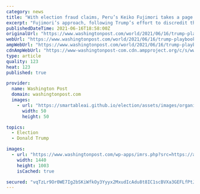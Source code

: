 ```yaml
---
category: news
title: "With election fraud claims, Peru’s Keiko Fujimori takes a page from the Trump playbook. She’s not alone."
excerpt: "Fujimori’s approach, following Trump’s effort to discredit the outcome of the 2020 U.S. presidential election over false fraud claims, could signal the emergence of a trend."
publishedDateTime: 2021-06-16T18:58:00Z
originalUrl: "https://www.washingtonpost.com/world/2021/06/16/trump-playbook-peru-democracy/"
webUrl: "https://www.washingtonpost.com/world/2021/06/16/trump-playbook-peru-democracy/"
ampWebUrl: "https://www.washingtonpost.com/world/2021/06/16/trump-playbook-peru-democracy/?outputType=amp"
cdnAmpWebUrl: "https://www-washingtonpost-com.cdn.ampproject.org/c/s/www.washingtonpost.com/world/2021/06/16/trump-playbook-peru-democracy/?outputType=amp"
type: article
quality: 123
heat: 123
published: true

provider:
  name: Washington Post
  domain: washingtonpost.com
  images:
    - url: "https://smartableai.github.io/election/assets/images/organizations/washingtonpost.com-50x50.jpg"
      width: 50
      height: 50

topics:
  - Election
  - Donald Trump

images:
  - url: "https://www.washingtonpost.com/wp-apps/imrs.php?src=https://arc-anglerfish-washpost-prod-washpost.s3.amazonaws.com/public/YMOIGWGNYAI6XIREXVM32IQZPQ.jpg&w=1440"
    width: 1440
    height: 1003
    isCached: true

secured: "vqTzLr9Or0WE7Ig2bSKiWfkOy3Yyyx2MxudIcAdu8t8IC1scBVXa3GEFLfPtJKgt0IsseJveFD3Z3A45zy0uDz4iVSsxoFsgBAi8bd8Ay0/RUsZ0vlvCwWkqoNAYP5glt0fAwvIoOUhNenvcickYcR1QC+IXMQV41C/syucd/Aqz0S8nxdqosWTcGbp5sNCc/MhlFd/HWvXoWYpArsPDIcFMJk0fZxZscw2QZjsF+NIvSMXEhWy7XWpKfFCmC6sgwxEjCywGAyxGhZOd2OTKVBkpNBdifNzHBLPH8WDneeHpxulct4qgTxP2Ja2gHcvQojIcVVCzpwsozswUQsrxTwOStkLt7y0VvjGZ51PLocg=;qznq4nAYZVrxfeMaLVu1QQ=="
---
```


